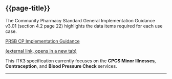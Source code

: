 ## {{page-title}}

The Community Pharmacy Standard General Implementation Guidance v3.01 (section 4.2 page 22) highlights the data items required for each use case.

<a  class="nhsd-a-button"  href="https://theprsb.org/wp-content/uploads/2023/06/Community-Pharmacy-General-Implementation-Guidance-V3.01.pdf?hsCtaTracking=fbfd5e1e-735b-4332-bf6d-0c77e369ad6b%7Ca9c84cfc-fb36-4407-86b6-9434e924a664" target="_blank" rel="external">
  
  <span class="nhsd-a-button__label">PRSB CP Implementation Guidance</span>
  
  <span class="nhsd-t-sr-only"> (external link, opens in a new tab)</span>
</a>

This ITK3 specification currently focuses on the **CPCS Minor Illnesses**, **Contraception**, and **Blood Pressure Check** services.

---